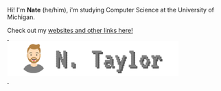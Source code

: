 Hi! I'm **Nate** (he/him), i'm studying Computer Science at the University of Michigan.

Check out my
[
    websites and other links here!  
    &nbsp;  
    <img src="n-taylor-dark-logo.png" width="400">  
    &nbsp;  
](https://linktr.ee/nathantaylor1)